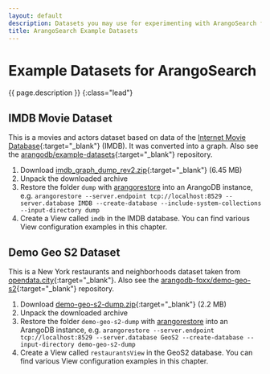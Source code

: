 ```yaml
---
layout: default
description: Datasets you may use for experimenting with ArangoSearch features
title: ArangoSearch Example Datasets
---
```

# Example Datasets for ArangoSearch

{{ page.description }}
{:class="lead"}

## IMDB Movie Dataset

This is a movies and actors dataset based on data of the
[Internet Movie Database](https://www.imdb.com/){:target="_blank"} (IMDB).
It was converted into a graph. Also see the
[arangodb/example-datasets](https://github.com/arangodb/example-datasets/tree/master/Graphs/IMDB){:target="_blank"}
repository.

1. Download [imdb_graph_dump_rev2.zip](https://github.com/arangodb/example-datasets/releases/download/imdb-graph-dump-rev2/imdb_graph_dump_rev2.zip){:target="_blank"} (6.45 MB)
2. Unpack the downloaded archive
3. Restore the folder `dump` with [arangorestore](programs-arangorestore.html)
   into an ArangoDB instance, e.g.
   `arangorestore --server.endpoint tcp://localhost:8529 --server.database IMDB --create-database --include-system-collections --input-directory dump`
4. Create a View called `imdb` in the IMDB database. You can find various View
   configuration examples in this chapter.

## Demo Geo S2 Dataset

This is a New York restaurants and neighborhoods dataset taken from
[opendata.city](http://catalog.opendata.city/dataset/pediacities-nyc-neighborhoods){:target="_blank"}.
Also see the
[arangodb-foxx/demo-geo-s2](https://github.com/arangodb-foxx/demo-geo-s2){:target="_blank"}
repository.

1. Download [demo-geo-s2-dump.zip](https://github.com/arangodb-foxx/demo-geo-s2/archive/refs/heads/dump.zip){:target="_blank"} (2.2 MB)
2. Unpack the downloaded archive
3. Restore the folder `demo-geo-s2-dump` with [arangorestore](programs-arangorestore.html)
   into an ArangoDB instance, e.g.
   `arangorestore --server.endpoint tcp://localhost:8529 --server.database GeoS2 --create-database --input-directory demo-geo-s2-dump`
4. Create a View called `restaurantsView` in the GeoS2 database. You can find
   various View configuration examples in this chapter.

